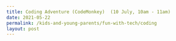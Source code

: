 ```yaml
---
title: Coding Adventure (CodeMonkey)  (10 July, 10am - 11am)
date: 2021-05-22
permalink: /kids-and-young-parents/fun-with-tech/coding
layout: post
---
```


